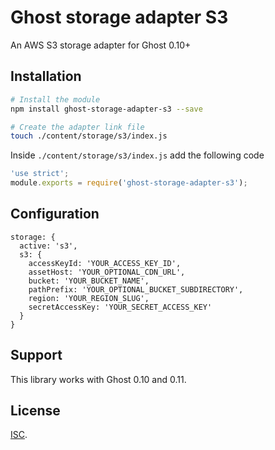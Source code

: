 # Ghost storage adapter S3

An AWS S3 storage adapter for Ghost 0.10+

## Installation

```bash
# Install the module
npm install ghost-storage-adapter-s3 --save

# Create the adapter link file
touch ./content/storage/s3/index.js
```

Inside `./content/storage/s3/index.js` add the following code

```javascript
'use strict';
module.exports = require('ghost-storage-adapter-s3');
```

## Configuration

```
storage: {
  active: 's3',
  s3: {
    accessKeyId: 'YOUR_ACCESS_KEY_ID',
    assetHost: 'YOUR_OPTIONAL_CDN_URL',
    bucket: 'YOUR_BUCKET_NAME',
    pathPrefix: 'YOUR_OPTIONAL_BUCKET_SUBDIRECTORY',
    region: 'YOUR_REGION_SLUG',
    secretAccessKey: 'YOUR_SECRET_ACCESS_KEY'
  }
}
```

## Support

This library works with Ghost 0.10 and 0.11.

## License

[ISC](./LICENSE.md).
